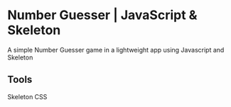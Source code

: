 # Number Guesser | JavaScript & Skeleton
A simple Number Guesser game in a lightweight app using Javascript and Skeleton

## Tools
Skeleton CSS